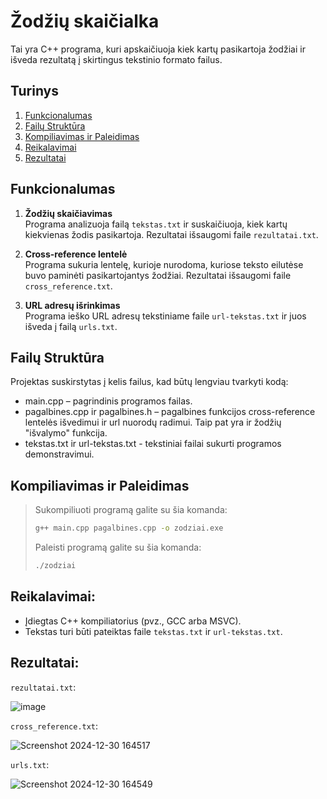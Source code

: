 # Žodžių skaičialka
Tai yra C++ programa, kuri apskaičiuoja kiek kartų pasikartoja žodžiai ir išveda rezultatą į skirtingus tekstinio formato failus.

## Turinys
1. [Funkcionalumas](#funkcionalumas)
2. [Failų Struktūra](#failų-struktūra)
3. [Kompiliavimas ir Paleidimas](#kompiliavimas-ir-paleidimas)
4. [Reikalavimai](#reikalavimai)
5. [Rezultatai](#rezultatai)
## Funkcionalumas
1. **Žodžių skaičiavimas**  
   Programa analizuoja failą `tekstas.txt` ir suskaičiuoja, kiek kartų kiekvienas žodis pasikartoja. Rezultatai išsaugomi faile `rezultatai.txt`.  

2. **Cross-reference lentelė**  
   Programa sukuria lentelę, kurioje nurodoma, kuriose teksto eilutėse buvo paminėti pasikartojantys žodžiai. Rezultatai išsaugomi faile `cross_reference.txt`.  

3. **URL adresų išrinkimas**  
   Programa ieško URL adresų tekstiniame faile `url-tekstas.txt` ir juos išveda į failą `urls.txt`.

## Failų Struktūra
Projektas suskirstytas į kelis failus, kad būtų lengviau tvarkyti kodą:

- main.cpp – pagrindinis programos failas.
- pagalbines.cpp ir pagalbines.h – pagalbines funkcijos cross-reference lentelės išvedimui ir url nuorodų radimui. Taip pat yra ir žodžių "išvalymo" funkcija.
- tekstas.txt ir url-tekstas.txt - tekstiniai failai sukurti programos demonstravimui.
## Kompiliavimas ir Paleidimas

>Sukompiliuoti programą galite su šia komanda:
>
>```bash
>g++ main.cpp pagalbines.cpp -o zodziai.exe
>```
>
>Paleisti programą galite su šia komanda:
>
>```bash
>./zodziai
>```
## Reikalavimai:  
- Įdiegtas C++ kompiliatorius (pvz., GCC arba MSVC).  
- Tekstas turi būti pateiktas faile `tekstas.txt` ir `url-tekstas.txt`.

## Rezultatai:
`rezultatai.txt`:

![image](https://github.com/user-attachments/assets/013ef4be-fc50-4512-8be7-ffd95a1e97f2)

`cross_reference.txt`:

![Screenshot 2024-12-30 164517](https://github.com/user-attachments/assets/921196f8-ca54-4501-8130-08f8895a99a5)

`urls.txt`:

![Screenshot 2024-12-30 164549](https://github.com/user-attachments/assets/240a64f6-014d-4c53-83fb-ec5344641e34)
